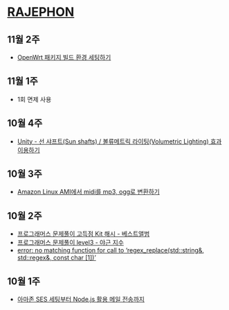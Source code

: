 # [RAJEPHON](https://rajephon.github.io/blog)

## 11월 2주
- [OpenWrt 패키지 빌드 환경 세팅하기](https://rajephon.github.io/blog/2018/11/09/build-openwrt-00/)

## 11월 1주
- 1회 면제 사용

## 10월 4주
- [Unity - 선 샤프트(Sun shafts) / 볼류메트릭 라이팅(Volumetric Lighting) 효과 이용하기](https://rajephon.github.io/blog/2018/10/28/unity-using-sun-shafts/)

## 10월 3주
- [Amazon Linux AMI에서 midi를 mp3, ogg로 변환하기](https://rajephon.github.io/blog/2018/10/19/convert-midi-to-mp3-ogg-on-aws-linux/)

## 10월 2주
- [프로그래머스 문제풀이 고득점 Kit 해시 - 베스트앨범](https://rajephon.github.io/blog/2018/10/14/programmers-solution-hash-best-album/)
- [프로그래머스 문제풀이 level3 - 야근 지수](https://rajephon.github.io/blog/2018/10/14/programmers-solution-level3-no-overtime/)
- [error: no matching function for call to ‘regex_replace(std::string&, std::regex&, const char [1])’](https://rajephon.github.io/blog/2018/10/13/no-matching-function-for-call-to-regex_replace/)


## 10월 1주
- [아마존 SES 세팅부터 Node.js 활용 메일 전송까지](https://rajephon.github.io/blog/2018/10/06/Amazon-SES-Setup-00/)
